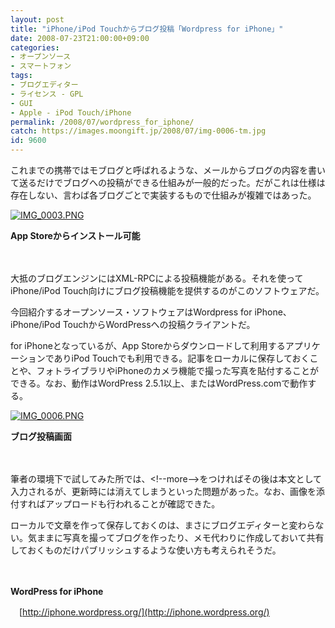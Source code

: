 ```yaml
---
layout: post
title: "iPhone/iPod Touchからブログ投稿「Wordpress for iPhone」"
date: 2008-07-23T21:00:00+09:00
categories:
- オープンソース
- スマートフォン
tags: 
- ブログエディター
- ライセンス - GPL
- GUI
- Apple - iPod Touch/iPhone
permalink: /2008/07/wordpress_for_iphone/
catch: https://images.moongift.jp/2008/07/img-0006-tm.jpg
id: 9600
---
```

これまでの携帯ではモブログと呼ばれるような、メールからブログの内容を書いて送るだけでブログへの投稿ができる仕組みが一般的だった。だがこれは仕様は存在しない、言わば各ブログごとで実装するもので仕組みが複雑ではあった。

  

[![IMG_0003.PNG](https://images.moongift.jp/2008/07/img-0003-tm.jpg)](https://images.moongift.jp/2008/07/img-0003.jpg)  
  
**App Storeからインストール可能**

  

　

  

大抵のブログエンジンにはXML-RPCによる投稿機能がある。それを使ってiPhone/iPod Touch向けにブログ投稿機能を提供するのがこのソフトウェアだ。

  

今回紹介するオープンソース・ソフトウェアはWordpress for iPhone、iPhone/iPod TouchからWordPressへの投稿クライアントだ。

  
  
<!--more-->  

for iPhoneとなっているが、App Storeからダウンロードして利用するアプリケーションでありiPod Touchでも利用できる。記事をローカルに保存しておくことや、フォトライブラリやiPhoneのカメラ機能で撮った写真を貼付することができる。なお、動作はWordPress 2.5.1以上、またはWordPress.comで動作する。

  

[![IMG_0006.PNG](https://images.moongift.jp/2008/07/img-0006-tm.jpg)](https://images.moongift.jp/2008/07/img-0006.jpg)  
  
**ブログ投稿画面**

  

　

  

筆者の環境下で試してみた所では、\<!--more--\>をつければその後は本文として入力されるが、更新時には消えてしまうといった問題があった。なお、画像を添付すればアップロードも行われることが確認できた。

  

ローカルで文章を作って保存しておくのは、まさにブログエディターと変わらない。気ままに写真を撮ってブログを作ったり、メモ代わりに作成しておいて共有しておくものだけパブリッシュするような使い方も考えられそうだ。

  

　

  

**WordPress for iPhone**  
  
　[http://iphone.wordpress.org/](http://iphone.wordpress.org/)

  
